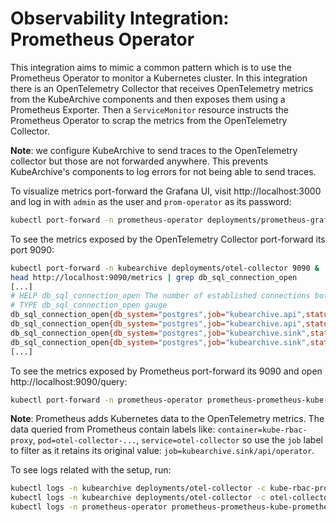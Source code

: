 # Observability Integration: Prometheus Operator

This integration aims to mimic a common pattern which is to use the Prometheus Operator
to monitor a Kubernetes cluster. In this integration there is an OpenTelemetry Collector
that receives OpenTelemetry metrics from the KubeArchive components and then exposes
them using a Prometheus Exporter. Then a `ServiceMonitor` resource instructs the Prometheus
Operator to scrap the metrics from the OpenTelemetry Collector.

**Note**: we configure KubeArchive to send traces to the OpenTelemetry collector but those
are not forwarded anywhere. This prevents KubeArchive's components to log errors for not
being able to send traces.

To visualize metrics port-forward the Grafana UI, visit http://localhost:3000 and log in with
`admin` as the user and `prom-operator` as its password:

```bash
kubectl port-forward -n prometheus-operator deployments/prometheus-grafana 3000
```

To see the metrics exposed by the OpenTelemetry Collector port-forward its port 9090:

```bash
kubectl port-forward -n kubearchive deployments/otel-collector 9090 &
head http://localhost:9090/metrics | grep db_sql_connection_open
[...]
# HELP db_sql_connection_open The number of established connections both in use and idle
# TYPE db_sql_connection_open gauge
db_sql_connection_open{db_system="postgres",job="kubearchive.api",status="idle"} 1 1743771343019
db_sql_connection_open{db_system="postgres",job="kubearchive.api",status="inuse"} 0 1743771343019
db_sql_connection_open{db_system="postgres",job="kubearchive.sink",status="idle"} 1 1743771343290
db_sql_connection_open{db_system="postgres",job="kubearchive.sink",status="inuse"} 0 1743771343290
[...]
```

To see the metrics exposed by Prometheus port-forward its 9090 and open http://localhost:9090/query:

```bash
kubectl port-forward -n prometheus-operator prometheus-prometheus-kube-prometheus-prometheus-0 9090 &
```

**Note**: Prometheus adds Kubernetes data to the OpenTelemetry metrics. The data queried from
Prometheus contain labels like:  `container=kube-rbac-proxy`, `pod=otel-collector-...`,
`service=otel-collector` so use the `job` label to filter as it retains its original value:
`job=kubearchive.sink/api/operator`.

To see logs related with the setup, run:

```bash
kubectl logs -n kubearchive deployments/otel-collector -c kube-rbac-proxy
kubectl logs -n kubearchive deployments/otel-collector -c otel-collector
kubectl logs -n prometheus-operator prometheus-prometheus-kube-prometheus-prometheus-0
```

